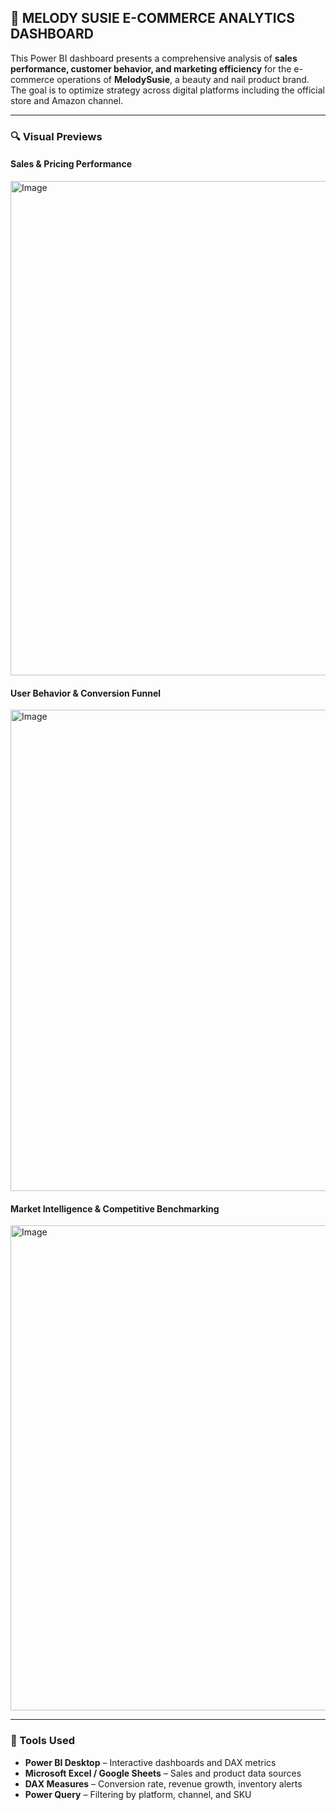 ## 💅 MELODY SUSIE E-COMMERCE ANALYTICS DASHBOARD

This Power BI dashboard presents a comprehensive analysis of **sales performance, customer behavior, and marketing efficiency** for the e-commerce operations of **MelodySusie**, a beauty and nail product brand. The goal is to optimize strategy across digital platforms including the official store and Amazon channel.

---

### 🔍 Visual Previews

#### Sales & Pricing Performance 
<img width="791" alt="Image" src="https://github.com/user-attachments/assets/fe08b13d-1f19-422c-9a1c-9d2d6a716bf1" />

#### User Behavior & Conversion Funnel
<img width="770" alt="Image" src="https://github.com/user-attachments/assets/26d29b83-e8f8-4dd8-bad1-30fea85c1a50" />

#### Market Intelligence & Competitive Benchmarking
<img width="776" alt="Image" src="https://github.com/user-attachments/assets/407990a2-bf22-476a-9c9b-f7f359adcc9f" />

---

### 🔧 Tools Used

- **Power BI Desktop** – Interactive dashboards and DAX metrics
- **Microsoft Excel / Google Sheets** – Sales and product data sources
- **DAX Measures** – Conversion rate, revenue growth, inventory alerts
- **Power Query** – Filtering by platform, channel, and SKU
